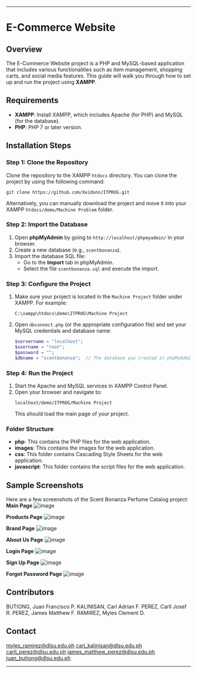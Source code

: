 
---

# E-Commerce Website

## Overview
The E-Commerce Website project is a PHP and MySQL-based application that includes various functionalities such as item management, shopping carts, and social media features. This guide will walk you through how to set up and run the project using **XAMPP**.

## Requirements
- **XAMPP**: Install XAMPP, which includes Apache (for PHP) and MySQL (for the database).
- **PHP**: PHP 7 or later version.

## Installation Steps

### Step 1: Clone the Repository
Clone the repository to the XAMPP `htdocs` directory. You can clone the project by using the following command:
```
git clone https://github.com/Xeidonn/ITPROG.git
```

Alternatively, you can manually download the project and move it into your XAMPP `htdocs/demo/Machine Problem` folder.

### Step 2: Import the Database
1. Open **phpMyAdmin** by going to `http://localhost/phpmyadmin/` in your browser.
2. Create a new database (e.g., `scentbonanza`).
3. Import the database SQL file:
    - Go to the **Import** tab in phpMyAdmin.
    - Select the file `scentbonanza.sql` and execute the import.

### Step 3: Configure the Project
1. Make sure your project is located in the `Machine Project` folder under XAMPP. For example:
   ```
   C:\xampp\htdocs\demo\ITPROG\Machine Project
   ```

2. Open `dbconnect.php` (or the appropriate configuration file) and set your MySQL credentials and database name:
   ```php
   $servername = "localhost";
   $username = "root";
   $password = "";
   $dbname = "scentbonanza";  // The database you created in phpMyAdmin
   ```

### Step 4: Run the Project
1. Start the Apache and MySQL services in XAMPP Control Panel.
2. Open your browser and navigate to:
   ```
   localhost/demo/ITPROG/Machine Project
   ```
   This should load the main page of your project.

### Folder Structure
- **php**: This contains the PHP files for the web application.
- **images**: This contains the images for the web application.
- **css**: This folder contains Cascading Style Sheets for the web application.
- **javascript**: This folder contains the script files for the web application.

## Sample Screenshots

Here are a few screenshots of the Scent Bonanza Perfume Catalog project:
**Main Page**
![image](https://github.com/user-attachments/assets/3e8f536d-c77f-489d-8382-6661db3a6c6a)

**Products Page**
![image](https://github.com/user-attachments/assets/ede54748-6c2c-4f17-98c6-119e9d7e28b6)

**Brand Page**
![image](https://github.com/user-attachments/assets/e0135aff-ee40-4550-a604-a38daad06bad)

**About Us Page**
![image](https://github.com/user-attachments/assets/acd14009-a5f5-4fc7-9966-3f433f3ac17e)

**Login Page**
![image](https://github.com/user-attachments/assets/07d3cf71-af85-4230-9543-423ae1a83630)

**Sign Up Page**
![image](https://github.com/user-attachments/assets/504f20ed-6464-41e2-9b43-0bd648dde002)

**Forgot Password Page**
![image](https://github.com/user-attachments/assets/c23ad9e4-7b87-43af-b172-0d19f69a6cd3)


## Contributors

BUTIONG, Juan Francisco P.
KALINISAN, Carl Adrian F.
PEREZ, Carll Josef R.
PEREZ, James Matthew F.
RAMIREZ, Myles Clement D.

## Contact

myles_ramirez@dlsu.edu.ph
carl_kalinisan@dlsu.edu.ph
carll_perez@dlsu.edu.ph
james_matthew_perez@dlsu.edu.ph
juan_butiong@dlsu.edu.ph

---
